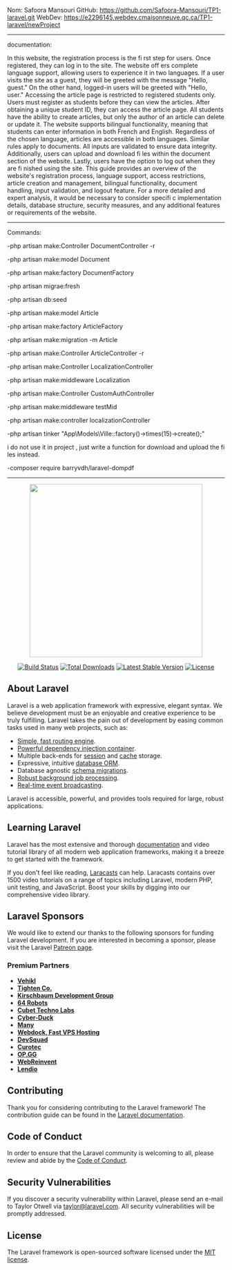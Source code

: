 
Nom: Safoora Mansouri
GitHub: https://github.com/Safoora-Mansouri/TP1-laravel.git
WebDev: https://e2296145.webdev.cmaisonneuve.qc.ca/TP1-laravel/newProject

-------------------------------------------------------------------------------------------------------------------
documentation:

In this website, the registration process is the fi rst step for users. Once registered, they can log in to the site. The website off ers complete language support, allowing users to experience it in two languages. If a user visits the site as a guest, they will be greeted with the message "Hello, guest." On the other hand, logged-in users will be greeted with "Hello, user."
Accessing the article page is restricted to registered students only.
Users must register as students before they can view the articles. After obtaining a unique student ID, they can access the article page. All students have the ability to create articles, but only the author of an article can delete or update it. The website supports bilingual functionality, meaning that students can enter information in both French and English. Regardless of the chosen language, articles are accessible in both languages.
Similar rules apply to documents. All inputs are validated to ensure data integrity. Additionally, users can upload and download fi les within the document section of the website. Lastly, users have the option to log out when they are fi nished using the site.
This guide provides an overview of the website's registration process, language support, access restrictions, article creation and management, bilingual functionality,
document handling, input validation, and logout feature. For a more detailed and expert analysis, it would be necessary to consider specifi c implementation details, database structure, security measures, and any additional features or requirements of the website.

--------------------------------------------------------------------------------------------------------------------
Commands:

-php artisan make:Controller DocumentController -r

-php artisan make:model Document

-php artisan make:factory DocumentFactory

-php artisan migrae:fresh

-php artisan db:seed

-php artisan make:model Article

-php artisan make:factory ArticleFactory

-php artisan make:migration -m Article

-php artisan make:Controller ArticleController -r

-php artisan make:Controller LocalizationController

-php artisan make:middleware Localization

-php artisan make:Controller CustomAuthController

-php artisan make:middleware testMid

-php artisan make:controller localizationController

-php artisan tinker "App\Models\Ville::factory()->times(15)->create();"

i do not use it in project , just write a function for download and upload the fi les instead.

-composer require barryvdh/laravel-dompdf


----------------------------------------------------------------------------------------------------------------------

<p align="center"><a href="https://laravel.com" target="_blank"><img src="https://raw.githubusercontent.com/laravel/art/master/logo-lockup/5%20SVG/2%20CMYK/1%20Full%20Color/laravel-logolockup-cmyk-red.svg" width="400"></a></p>

<p align="center">
<a href="https://travis-ci.org/laravel/framework"><img src="https://travis-ci.org/laravel/framework.svg" alt="Build Status"></a>
<a href="https://packagist.org/packages/laravel/framework"><img src="https://img.shields.io/packagist/dt/laravel/framework" alt="Total Downloads"></a>
<a href="https://packagist.org/packages/laravel/framework"><img src="https://img.shields.io/packagist/v/laravel/framework" alt="Latest Stable Version"></a>
<a href="https://packagist.org/packages/laravel/framework"><img src="https://img.shields.io/packagist/l/laravel/framework" alt="License"></a>
</p>

## About Laravel

Laravel is a web application framework with expressive, elegant syntax. We believe development must be an enjoyable and creative experience to be truly fulfilling. Laravel takes the pain out of development by easing common tasks used in many web projects, such as:

- [Simple, fast routing engine](https://laravel.com/docs/routing).
- [Powerful dependency injection container](https://laravel.com/docs/container).
- Multiple back-ends for [session](https://laravel.com/docs/session) and [cache](https://laravel.com/docs/cache) storage.
- Expressive, intuitive [database ORM](https://laravel.com/docs/eloquent).
- Database agnostic [schema migrations](https://laravel.com/docs/migrations).
- [Robust background job processing](https://laravel.com/docs/queues).
- [Real-time event broadcasting](https://laravel.com/docs/broadcasting).

Laravel is accessible, powerful, and provides tools required for large, robust applications.

## Learning Laravel

Laravel has the most extensive and thorough [documentation](https://laravel.com/docs) and video tutorial library of all modern web application frameworks, making it a breeze to get started with the framework.

If you don't feel like reading, [Laracasts](https://laracasts.com) can help. Laracasts contains over 1500 video tutorials on a range of topics including Laravel, modern PHP, unit testing, and JavaScript. Boost your skills by digging into our comprehensive video library.

## Laravel Sponsors

We would like to extend our thanks to the following sponsors for funding Laravel development. If you are interested in becoming a sponsor, please visit the Laravel [Patreon page](https://patreon.com/taylorotwell).

### Premium Partners

- **[Vehikl](https://vehikl.com/)**
- **[Tighten Co.](https://tighten.co)**
- **[Kirschbaum Development Group](https://kirschbaumdevelopment.com)**
- **[64 Robots](https://64robots.com)**
- **[Cubet Techno Labs](https://cubettech.com)**
- **[Cyber-Duck](https://cyber-duck.co.uk)**
- **[Many](https://www.many.co.uk)**
- **[Webdock, Fast VPS Hosting](https://www.webdock.io/en)**
- **[DevSquad](https://devsquad.com)**
- **[Curotec](https://www.curotec.com/services/technologies/laravel/)**
- **[OP.GG](https://op.gg)**
- **[WebReinvent](https://webreinvent.com/?utm_source=laravel&utm_medium=github&utm_campaign=patreon-sponsors)**
- **[Lendio](https://lendio.com)**

## Contributing

Thank you for considering contributing to the Laravel framework! The contribution guide can be found in the [Laravel documentation](https://laravel.com/docs/contributions).

## Code of Conduct

In order to ensure that the Laravel community is welcoming to all, please review and abide by the [Code of Conduct](https://laravel.com/docs/contributions#code-of-conduct).

## Security Vulnerabilities

If you discover a security vulnerability within Laravel, please send an e-mail to Taylor Otwell via [taylor@laravel.com](mailto:taylor@laravel.com). All security vulnerabilities will be promptly addressed.

## License

The Laravel framework is open-sourced software licensed under the [MIT license](https://opensource.org/licenses/MIT).
